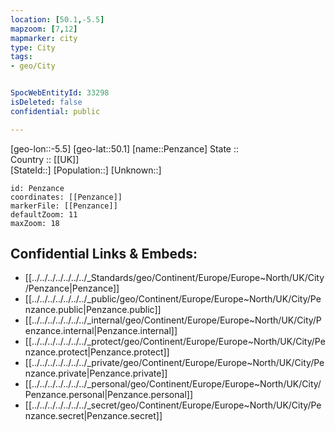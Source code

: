 ```yaml
---
location: [50.1,-5.5] 
mapzoom: [7,12] 
mapmarker: city 
type: City
tags:
- geo/City


SpocWebEntityId: 33298
isDeleted: false
confidential: public

---
```

[geo-lon::-5.5] 
[geo-lat::50.1] 
[name::Penzance] 
State ::  
Country :: [[UK]]  
[StateId::] 
[Population::] 
[Unknown::] 


```leaflet
id: Penzance
coordinates: [[Penzance]] 
markerFile: [[Penzance]] 
defaultZoom: 11 
maxZoom: 18
```


## Confidential Links & Embeds: 
- [[../../../../../../../_Standards/geo/Continent/Europe/Europe~North/UK/City/Penzance|Penzance]] 
- [[../../../../../../../_public/geo/Continent/Europe/Europe~North/UK/City/Penzance.public|Penzance.public]] 
- [[../../../../../../../_internal/geo/Continent/Europe/Europe~North/UK/City/Penzance.internal|Penzance.internal]] 
- [[../../../../../../../_protect/geo/Continent/Europe/Europe~North/UK/City/Penzance.protect|Penzance.protect]] 
- [[../../../../../../../_private/geo/Continent/Europe/Europe~North/UK/City/Penzance.private|Penzance.private]] 
- [[../../../../../../../_personal/geo/Continent/Europe/Europe~North/UK/City/Penzance.personal|Penzance.personal]] 
- [[../../../../../../../_secret/geo/Continent/Europe/Europe~North/UK/City/Penzance.secret|Penzance.secret]] 
